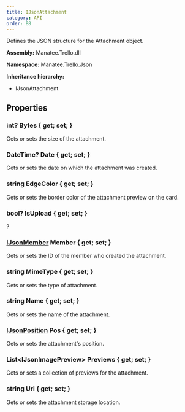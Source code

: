 ```yaml
---
title: IJsonAttachment
category: API
order: 88
---
```


Defines the JSON structure for the Attachment object.

**Assembly:** Manatee.Trello.dll

**Namespace:** Manatee.Trello.Json

**Inheritance hierarchy:**

- IJsonAttachment

## Properties

### int? Bytes { get; set; }

Gets or sets the size of the attachment.

### DateTime? Date { get; set; }

Gets or sets the date on which the attachment was created.

### string EdgeColor { get; set; }

Gets or sets the border color of the attachment preview on the card.

### bool? IsUpload { get; set; }

?

### [IJsonMember](../IJsonMember#ijsonmember) Member { get; set; }

Gets or sets the ID of the member who created the attachment.

### string MimeType { get; set; }

Gets or sets the type of attachment.

### string Name { get; set; }

Gets or sets the name of the attachment.

### [IJsonPosition](../IJsonPosition#ijsonposition) Pos { get; set; }

Gets or sets the attachment&#39;s position.

### List&lt;IJsonImagePreview&gt; Previews { get; set; }

Gets or sets a collection of previews for the attachment.

### string Url { get; set; }

Gets or sets the attachment storage location.

